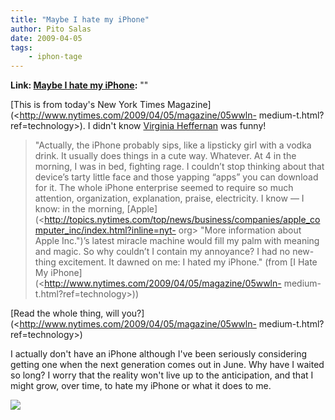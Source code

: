```yaml
---
title: "Maybe I hate my iPhone"
author: Pito Salas
date: 2009-04-05
tags:
    - iphon-tage
---
```


**Link: [Maybe I hate my iPhone](None):** ""



[This is from today's New York Times
Magazine](<http://www.nytimes.com/2009/04/05/magazine/05wwln-
medium-t.html?ref=technology>). I didn't know [Virginia
Heffernan](<http://themedium.blogs.nytimes.com/>) was funny!

> "Actually, the iPhone probably sips, like a lipsticky girl with a vodka
> drink. It usually does things in a cute way. Whatever. At 4 in the morning,
> I was in bed, fighting rage. I couldn’t stop thinking about that device’s
> tarty little face and those yapping “apps” you can download for it. The
> whole iPhone enterprise seemed to require so much attention, organization,
> explanation, praise, electricity. I know — I know: in the morning,
> [Apple](<http://topics.nytimes.com/top/news/business/companies/apple_computer_inc/index.html?inline=nyt-
> org> "More information about Apple Inc.")’s latest miracle machine would
> fill my palm with meaning and magic. So why couldn’t I contain my annoyance?
> I had no new-thing excitement. It dawned on me: I hated my iPhone." (from [I
> Hate My iPhone](<http://www.nytimes.com/2009/04/05/magazine/05wwln-
> medium-t.html?ref=technology>))

[Read the whole thing, will
you?](<http://www.nytimes.com/2009/04/05/magazine/05wwln-
medium-t.html?ref=technology>)

I actually don't have an iPhone although I've been seriously considering
getting one when the next generation comes out in June. Why have I waited so
long? I worry that the reality won't live up to the anticipation, and that I
might grow, over time, to hate my iPhone or what it does to me.

![](https://i0.wp.com/img.zemanta.com/pixy.gif?w=584)


